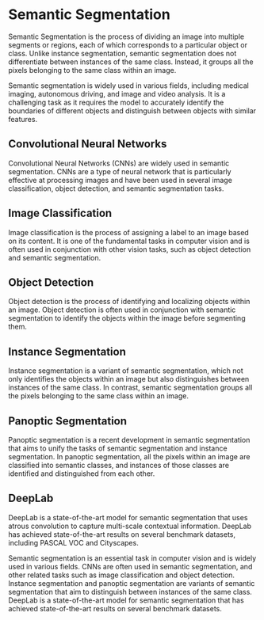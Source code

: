 # Semantic Segmentation

Semantic Segmentation is the process of dividing an image into multiple segments or regions, each of which corresponds to a particular object or class. Unlike instance segmentation, semantic segmentation does not differentiate between instances of the same class. Instead, it groups all the pixels belonging to the same class within an image.

Semantic segmentation is widely used in various fields, including medical imaging, autonomous driving, and image and video analysis. It is a challenging task as it requires the model to accurately identify the boundaries of different objects and distinguish between objects with similar features.

## Convolutional Neural Networks

Convolutional Neural Networks (CNNs) are widely used in semantic segmentation. CNNs are a type of neural network that is particularly effective at processing images and have been used in several image classification, object detection, and semantic segmentation tasks.

## Image Classification

Image classification is the process of assigning a label to an image based on its content. It is one of the fundamental tasks in computer vision and is often used in conjunction with other vision tasks, such as object detection and semantic segmentation.

## Object Detection

Object detection is the process of identifying and localizing objects within an image. Object detection is often used in conjunction with semantic segmentation to identify the objects within the image before segmenting them.

## Instance Segmentation

Instance segmentation is a variant of semantic segmentation, which not only identifies the objects within an image but also distinguishes between instances of the same class. In contrast, semantic segmentation groups all the pixels belonging to the same class within an image.

## Panoptic Segmentation

Panoptic segmentation is a recent development in semantic segmentation that aims to unify the tasks of semantic segmentation and instance segmentation. In panoptic segmentation, all the pixels within an image are classified into semantic classes, and instances of those classes are identified and distinguished from each other.

## DeepLab

DeepLab is a state-of-the-art model for semantic segmentation that uses atrous convolution to capture multi-scale contextual information. DeepLab has achieved state-of-the-art results on several benchmark datasets, including PASCAL VOC and Cityscapes.

Semantic segmentation is an essential task in computer vision and is widely used in various fields. CNNs are often used in semantic segmentation, and other related tasks such as image classification and object detection. Instance segmentation and panoptic segmentation are variants of semantic segmentation that aim to distinguish between instances of the same class. DeepLab is a state-of-the-art model for semantic segmentation that has achieved state-of-the-art results on several benchmark datasets.
